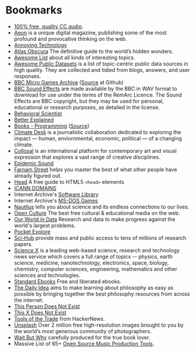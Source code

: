 # Bookmarks

- [100% free, quality CC audio](https://cchound.com).
- [Aeon](https://aeon.co) is a unique digital magazine, publishing some of the most profound and provocative thinking on the web.
- [Annoying Technology](https://annoying.technology)
- [Atlas Obscura](https://www.atlasobscura.com/) The definitive guide to the world’s hidden wonders.
- [Awesome List](https://github.com/sindresorhus/awesome) about all kinds of interesting topics.
- [Awesome Public Datasets](https://github.com/awesomedata/awesome-public-datasets) is a list of topic-centric public data sources in high quality. They are collected and tidied from blogs, answers, and user responses.
- [BBC Micro Games Archive](http://bbcmicro.co.uk) ([Source](https://github.com/pau1ie/bbcmicro.co.uk) at Github)
- [BBC Sound Effects](http://bbcsfx.acropolis.org.uk) are made available by the BBC in WAV format to download for use under the terms of the RemArc Licence. The Sound Effects are BBC copyright, but they may be used for personal, educational or research purposes, as detailed in the license.
- [Behavioral Scientist](https://behavioralscientist.org)
- [Better Explained](https://betterexplained.com)
- [Books - Programming](https://ebookfoundation.github.io/free-programming-books/) ([Source](https://github.com/EbookFoundation/free-programming-books))
- [Climate Desk](http://theclimatedesk.org) is a journalistic collaboration dedicated to exploring the impact — human, enviornmental, economic, political — of a changing climate.
- [Collosal](https://www.thisiscolossal.com) is an international platform for contemporary art and visual expression that explores a vast range of creative disciplines.
- [Epidemic Sound](https://www.epidemicsound.com)
- [Farnam Street](https://fs.blog) helps you master the best of what other people have already figured out.
- [Head](https://htmlhead.dev) A free guide to HTML5 `<head>` elements
- [ICANN DOMAINS](https://publicsuffix.org/list/public_suffix_list.dat)
- Internet Archive's [Software Library](https://archive.org/details/softwarelibrary)
- Internet Archive's [MS-DOS Games](https://archive.org/details/softwarelibrary_msdos_games)
- [Nautilus](http://nautil.us) tells you about science and its endless connections to our lives.
- [Open Culture](http://www.openculture.com) The best free cultural & educational media on the web.
- [Our World in Data](https://ourworldindata.org) Research and data to make progress against the world's largest problems.
- [Pocket Explore](https://getpocket.com/explore)
- [Sci-Hub](https://sci-hub.st) provide mass and public access to tens of millions of research papers.
- [Science X](https://sciencex.com/) is a leading web-based science, research and technology news service which covers a full range of topics -- physics, earth science, medicine, nanotechnology, electronics, space, biology, chemistry, computer sciences, engineering, mathematics and other sciences and technologies.
- [Standard Ebooks](https://standardebooks.org) Free and liberated ebooks.
- [The Daily Idea](https://thedailyidea.org/) aims to make learning about philosophy as easy as possible by bringing together the best philosophy resources from across the internet.
- [This Person Does Not Exist](https://thispersondoesnotexist.com)
- [This X Does Not Exist](https://thisxdoesnotexist.com)
- [Tools of the Trade](https://github.com/cjbarber/ToolsOfTheTrade) from HackerNews.
- [Unsplash](https://unsplash.com) Over 2 million free high-resolution images brought to you by the world’s most generous community of photographers.
- [Wait But Why](https://waitbutwhy.com) carefully produced for the true book lover.
- Massive List of 65+ [Open Source Music Production Tools](https://midination.com/free-music-production-software/).
